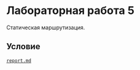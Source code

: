# Лабораторная работа 5
Статическая маршрутизация.

## Условие

[`report.md`](https://github.com/Drapegnik/bsu/blob/master/networks/lab5/report.md)